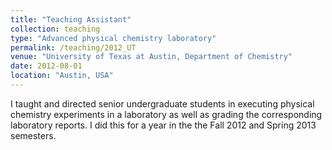 ```yaml
---
title: "Teaching Assistant"
collection: teaching
type: "Advanced physical chemistry laboratory"
permalink: /teaching/2012_UT
venue: "University of Texas at Austin, Department of Chemistry"
date: 2012-08-01
location: "Austin, USA"
---
```


I taught and directed senior undergraduate students in executing physical chemistry experiments in a laboratory as well as grading the corresponding laboratory reports. I did this for a year in the the Fall 2012 and Spring 2013 semesters.
